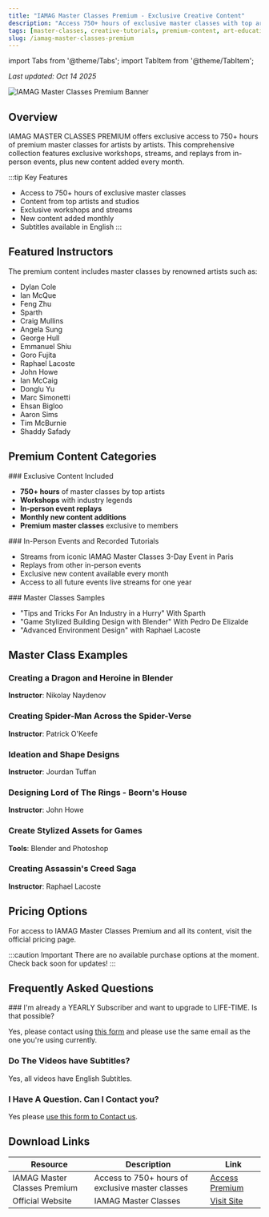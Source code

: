 ```yaml
---
title: "IAMAG Master Classes Premium - Exclusive Creative Content"
description: "Access 750+ hours of exclusive master classes with top artists and studios. Learn from industry legends with premium content for artists."
tags: [master-classes, creative-tutorials, premium-content, art-education]
slug: /iamag-master-classes-premium
---
```


import Tabs from '@theme/Tabs';
import TabItem from '@theme/TabItem';

_Last updated: Oct 14 2025_

![IAMAG Master Classes Premium Banner](https://alpha.uscreencdn.com/640xnull/assets%2Fpage-builder%2Florenzo-lanfranconi-ex-11-insta-2.1736457534.jpg)

## Overview

IAMAG MASTER CLASSES PREMIUM offers exclusive access to 750+ hours of premium master classes for artists by artists. This comprehensive collection features exclusive workshops, streams, and replays from in-person events, plus new content added every month.

:::tip Key Features
- Access to 750+ hours of exclusive master classes
- Content from top artists and studios
- Exclusive workshops and streams
- New content added monthly
- Subtitles available in English
:::

## Featured Instructors

The premium content includes master classes by renowned artists such as:
- Dylan Cole
- Ian McQue
- Feng Zhu
- Sparth
- Craig Mullins
- Angela Sung
- George Hull
- Emmanuel Shiu
- Goro Fujita
- Raphael Lacoste
- John Howe
- Ian McCaig
- Donglu Yu
- Marc Simonetti
- Ehsan Bigloo
- Aaron Sims
- Tim McBurnie
- Shaddy Safady

## Premium Content Categories

<Tabs>
<TabItem value="content" label="Exclusive Content" default>
### Exclusive Content Included

- **750+ hours** of master classes by top artists
- **Workshops** with industry legends
- **In-person event replays**
- **Monthly new content additions**
- **Premium master classes** exclusive to members
</TabItem>
<TabItem value="events" label="Events & Streams">
### In-Person Events and Recorded Tutorials

- Streams from iconic IAMAG Master Classes 3-Day Event in Paris
- Replays from other in-person events
- Exclusive new content available every month
- Access to all future events live streams for one year
</TabItem>
<TabItem value="tutorials" label="Tutorial Samples">
### Master Classes Samples

- "Tips and Tricks For An Industry in a Hurry" With Sparth
- "Game Stylized Building Design with Blender" With Pedro De Elizalde
- "Advanced Environment Design" with Raphael Lacoste
</TabItem>
</Tabs>

## Master Class Examples

### Creating a Dragon and Heroine in Blender
**Instructor**: Nikolay Naydenov

### Creating Spider-Man Across the Spider-Verse
**Instructor**: Patrick O'Keefe

### Ideation and Shape Designs
**Instructor**: Jourdan Tuffan

### Designing Lord of The Rings - Beorn's House
**Instructor**: John Howe

### Create Stylized Assets for Games
**Tools**: Blender and Photoshop

### Creating Assassin's Creed Saga
**Instructor**: Raphael Lacoste

## Pricing Options

For access to IAMAG Master Classes Premium and all its content, visit the official pricing page.

:::caution Important
There are no available purchase options at the moment. Check back soon for updates!
:::

## Frequently Asked Questions

<Tabs>
<TabItem value="upgrade" label="Upgrading" default>
### I'm already a YEARLY Subscriber and want to upgrade to LIFE-TIME. Is that possible?

Yes, please contact using [this form](https://itsartm.ag/3q6mUMd) and please use the same email as the one you're using currently.
</TabItem>
<TabItem value="subtitles" label="Subtitles">
### Do The Videos have Subtitles?

Yes, all videos have English Subtitles.
</TabItem>
<TabItem value="contact" label="Contact">
### I Have A Question. Can I Contact you?

Yes please [use this form to Contact us](https://masterclasses.iamag.co/pages/contact-us).
</TabItem>
</Tabs>

## Download Links

| Resource | Description | Link |
|----------|-------------|------|
| IAMAG Master Classes Premium | Access to 750+ hours of exclusive master classes | [Access Premium](https://www.iamag.co/) |
| Official Website | IAMAG Master Classes | [Visit Site](https://www.iamag.co/) |

